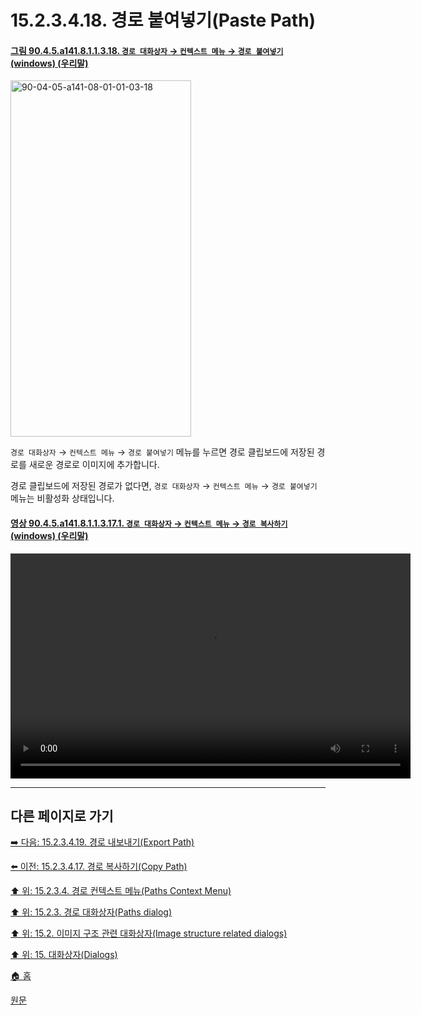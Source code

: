 # 15.2.3.4.18. 경로 붙여넣기(Paste Path)

<a id="90-04-05-a141-08-01-01-03-18"></a>

#### [그림 90.4.5.a141.8.1.1.3.18. `경로 대화상자` → `컨텍스트 메뉴` → `경로 붙여넣기` (windows) (우리말)](./90-04-0005-paths.md#90-04-05-a141-08-01-01-03-18)
<img width="289" height="570" alt="90-04-05-a141-08-01-01-03-18" src="https://github.com/wonder13662/gimp/assets/15767104/88713890-29d1-4b22-8fad-724576076f7f" />

`경로 대화상자` → `컨텍스트 메뉴` → `경로 붙여넣기` 메뉴를 누르면 경로 클립보드에 저장된 경로를 새로운 경로로 이미지에 추가합니다.

경로 클립보드에 저장된 경로가 없다면, `경로 대화상자` → `컨텍스트 메뉴` → `경로 붙여넣기` 메뉴는 비활성화 상태입니다.

<a id="90-04-05-a141-08-01-01-03-17-01"></a>

#### [영상 90.4.5.a141.8.1.1.3.17.1. `경로 대화상자` → `컨텍스트 메뉴` → `경로 복사하기` (windows) (우리말)](./90-04-0005-paths.md#90-04-05-a141-08-01-01-03-17-01)
<video controls="controls" width="640" height="360" src="https://github.com/wonder13662/gimp/assets/15767104/593b2ac2-4239-42a2-8cf6-af12f7545235"></video>

***

## 다른 페이지로 가기

[➡️ 다음: 15.2.3.4.19. 경로 내보내기(Export Path)](./15-02-03-04-19-export_path.md)

[⬅️ 이전: 15.2.3.4.17. 경로 복사하기(Copy Path)](./15-02-03-04-17-copy_path.md)

[⬆️ 위: 15.2.3.4. 경로 컨텍스트 메뉴(Paths Context Menu)](./15-02-03-04-00-paths_context_menu.md)

[⬆️ 위: 15.2.3. 경로 대화상자(Paths dialog)](./15-02-03-00-paths-dialog.md)

[⬆️ 위: 15.2. 이미지 구조 관련 대화상자(Image structure related dialogs)](./15-02-00-image-structure-related-dialogs.md)

[⬆️ 위: 15. 대화상자(Dialogs)](./15-00-dialogs.md)

[🏠 홈](./00-home.md)

[원문](https://docs.gimp.org/2.10/ko/gimp-path-dialog.html#gimp-concepts-paths-menu)
